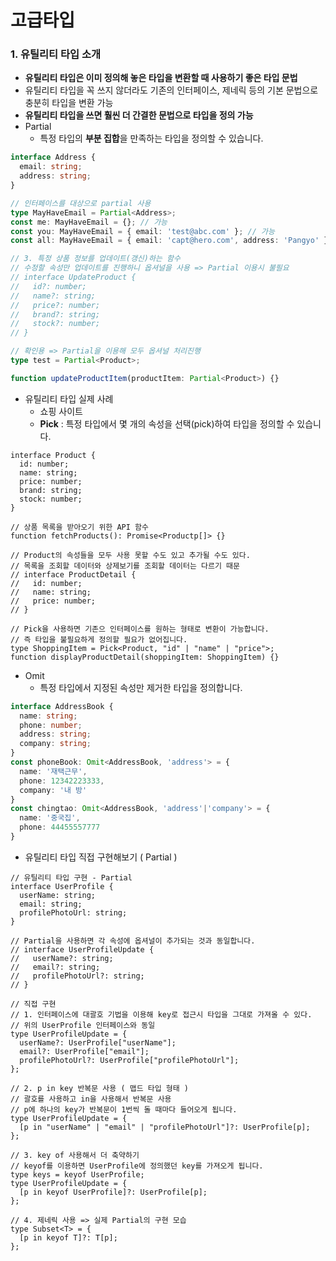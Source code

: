 # 고급타입



### 1. 유틸리티 타입 소개

- **유틸리티 타입은 이미 정의해 놓은 타입을 변환할 때 사용하기 좋은 타입 문법**
- 유틸리티 타입을 꼭 쓰지 않더라도 기존의 인터페이스, 제네릭 등의 기본 문법으로 충분히 타입을 변환 가능
- **유틸리티 타입을 쓰면 훨씬 더 간결한 문법으로 타입을 정의 가능**
- Partial
  - 특정 타입의 **부분 집합**을 만족하는 타입을 정의할 수 있습니다.

```ts
interface Address {
  email: string;
  address: string;
}

// 인터페이스를 대상으로 partial 사용
type MayHaveEmail = Partial<Address>;
const me: MayHaveEmail = {}; // 가능
const you: MayHaveEmail = { email: 'test@abc.com' }; // 가능
const all: MayHaveEmail = { email: 'capt@hero.com', address: 'Pangyo' }; // 가능
```

```ts
// 3. 특정 상품 정보를 업데이트(갱신)하는 함수
// 수정할 속성만 업데이트를 진행하니 옵셔널을 사용 => Partial 이용시 불필요
// interface UpdateProduct {
//   id?: number;
//   name?: string;
//   price?: number;
//   brand?: string;
//   stock?: number;
// }

// 확인용 => Partial을 이용해 모두 옵셔널 처리진행
type test = Partial<Product>;

function updateProductItem(productItem: Partial<Product>) {}
```



- 유틸리티 타입 실제 사례
  - 쇼핑 사이트
  - **Pick** : 특정 타입에서 몇 개의 속성을 선택(pick)하여 타입을 정의할 수 있습니다.

```tsx
interface Product {
  id: number;
  name: string;
  price: number;
  brand: string;
  stock: number;
}

// 상품 목록을 받아오기 위한 API 함수
function fetchProducts(): Promise<Productp[]> {}

// Product의 속성들을 모두 사용 못할 수도 있고 추가될 수도 있다.
// 목록을 조회할 데이터와 상제보기를 조회할 데이터는 다르기 때문
// interface ProductDetail {
//   id: number;
//   name: string;
//   price: number;
// }

// Pick을 사용하면 기존으 인터페이스를 원하는 형태로 변환이 가능합니다.
// 즉 타입을 불필요하게 정의할 필요가 없어집니다.
type ShoppingItem = Pick<Product, "id" | "name" | "price">;
function displayProductDetail(shoppingItem: ShoppingItem) {}
```

- Omit
  - 특정 타입에서 지정된 속성만 제거한 타입을 정의합니다.

```ts
interface AddressBook {
  name: string;
  phone: number;
  address: string;
  company: string;
}
const phoneBook: Omit<AddressBook, 'address'> = {
  name: '재택근무',
  phone: 12342223333,
  company: '내 방'
}
const chingtao: Omit<AddressBook, 'address'|'company'> = {
  name: '중국집',
  phone: 44455557777
}
```

- 유틸리티 타입 직접 구현해보기 ( Partial )

```tsx
// 유틸리티 타입 구현 - Partial
interface UserProfile {
  userName: string;
  email: string;
  profilePhotoUrl: string;
}

// Partial을 사용하면 각 속성에 옵셔널이 추가되는 것과 동일합니다.
// interface UserProfileUpdate {
//   userName?: string;
//   email?: string;
//   profilePhotoUrl?: string;
// }

// 직접 구현
// 1. 인터페이스에 대괄호 기법을 이용해 key로 접근시 타입을 그대로 가져올 수 있다.
// 위의 UserProfile 인터페이스와 동일
type UserProfileUpdate = {
  userName?: UserProfile["userName"];
  email?: UserProfile["email"];
  profilePhotoUrl?: UserProfile["profilePhotoUrl"];
};

// 2. p in key 반복문 사용 ( 맵드 타입 형태 )
// 괄호를 사용하고 in을 사용해서 반복문 사용
// p에 하나의 key가 반복문이 1번씩 돌 때마다 들어오게 됩니다.
type UserProfileUpdate = {
  [p in "userName" | "email" | "profilePhotoUrl"]?: UserProfile[p];
};

// 3. key of 사용해서 더 축약하기
// keyof를 이용하면 UserProfile에 정의했던 key를 가져오게 됩니다.
type keys = keyof UserProfile;
type UserProfileUpdate = {
  [p in keyof UserProfile]?: UserProfile[p];
};

// 4. 제네릭 사용 => 실제 Partial의 구현 모습
type Subset<T> = {
  [p in keyof T]?: T[p];
};
```